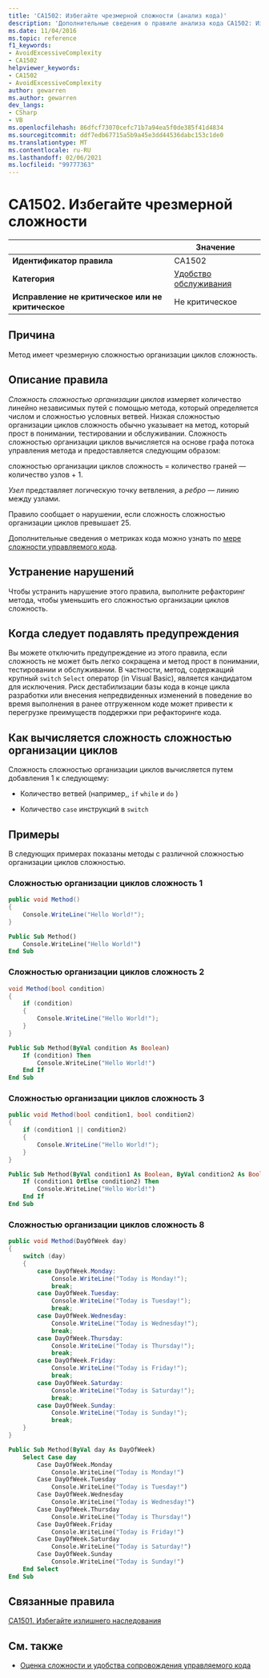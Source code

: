 ```yaml
---
title: 'CA1502: Избегайте чрезмерной сложности (анализ кода)'
description: 'Дополнительные сведения о правиле анализа кода CA1502: Избегайте чрезмерной сложности'
ms.date: 11/04/2016
ms.topic: reference
f1_keywords:
- AvoidExcessiveComplexity
- CA1502
helpviewer_keywords:
- CA1502
- AvoidExcessiveComplexity
author: gewarren
ms.author: gewarren
dev_langs:
- CSharp
- VB
ms.openlocfilehash: 86dfcf73070cefc71b7a94ea5f0de385f41d4834
ms.sourcegitcommit: ddf7edb67715a5b9a45e3dd44536dabc153c1de0
ms.translationtype: MT
ms.contentlocale: ru-RU
ms.lasthandoff: 02/06/2021
ms.locfileid: "99777363"
---
```

# <a name="ca1502-avoid-excessive-complexity"></a>CA1502. Избегайте чрезмерной сложности

| | Значение |
|-|-|
| **Идентификатор правила** |CA1502|
| **Категория** |[Удобство обслуживания](maintainability-warnings.md)|
| **Исправление не критическое или не критическое** |Не критическое|

## <a name="cause"></a>Причина

Метод имеет чрезмерную сложностью организации циклов сложность.

## <a name="rule-description"></a>Описание правила

*Сложность сложностью организации циклов* измеряет количество линейно независимых путей с помощью метода, который определяется числом и сложностью условных ветвей. Низкая сложностью организации циклов сложность обычно указывает на метод, который прост в понимании, тестировании и обслуживании. Сложность сложностью организации циклов вычисляется на основе графа потока управления метода и предоставляется следующим образом:

сложностью организации циклов сложность = количество граней — количество узлов + 1.

*Узел* представляет логическую точку ветвления, а *ребро* — линию между узлами.

Правило сообщает о нарушении, если сложность сложностью организации циклов превышает 25.

Дополнительные сведения о метриках кода можно узнать по [мере сложности управляемого кода](/visualstudio/code-quality/code-metrics-values).

## <a name="how-to-fix-violations"></a>Устранение нарушений

Чтобы устранить нарушение этого правила, выполните рефакторинг метода, чтобы уменьшить его сложностью организации циклов сложность.

## <a name="when-to-suppress-warnings"></a>Когда следует подавлять предупреждения

Вы можете отключить предупреждение из этого правила, если сложность не может быть легко сокращена и метод прост в понимании, тестировании и обслуживании. В частности, метод, содержащий крупный `switch` `Select` оператор (in Visual Basic), является кандидатом для исключения. Риск дестабилизации базы кода в конце цикла разработки или внесения непредвиденных изменений в поведение во время выполнения в ранее отгруженном коде может привести к перегрузке преимуществ поддержки при рефакторинге кода.

## <a name="how-cyclomatic-complexity-is-calculated"></a>Как вычисляется сложность сложностью организации циклов

Сложность сложностью организации циклов вычисляется путем добавления 1 к следующему:

- Количество ветвей (например,, `if` `while` и `do` )

- Количество `case` инструкций в `switch`

## <a name="examples"></a>Примеры

В следующих примерах показаны методы с различной сложностью организации циклов сложностью.

### <a name="cyclomatic-complexity-of-1"></a>Сложностью организации циклов сложность 1

```csharp
public void Method()
{
    Console.WriteLine("Hello World!");
}
```

```vb
Public Sub Method()
    Console.WriteLine("Hello World!")
End Sub
```

### <a name="cyclomatic-complexity-of-2"></a>Сложностью организации циклов сложность 2

```csharp
void Method(bool condition)
{
    if (condition)
    {
        Console.WriteLine("Hello World!");
    }
}
```

```vb
Public Sub Method(ByVal condition As Boolean)
    If (condition) Then
        Console.WriteLine("Hello World!")
    End If
End Sub
```

### <a name="cyclomatic-complexity-of-3"></a>Сложностью организации циклов сложность 3

```csharp
public void Method(bool condition1, bool condition2)
{
    if (condition1 || condition2)
    {
        Console.WriteLine("Hello World!");
    }
}
```

```vb
Public Sub Method(ByVal condition1 As Boolean, ByVal condition2 As Boolean)
    If (condition1 OrElse condition2) Then
        Console.WriteLine("Hello World!")
    End If
End Sub
```

### <a name="cyclomatic-complexity-of-8"></a>Сложностью организации циклов сложность 8

```csharp
public void Method(DayOfWeek day)
{
    switch (day)
    {
        case DayOfWeek.Monday:
            Console.WriteLine("Today is Monday!");
            break;
        case DayOfWeek.Tuesday:
            Console.WriteLine("Today is Tuesday!");
            break;
        case DayOfWeek.Wednesday:
            Console.WriteLine("Today is Wednesday!");
            break;
        case DayOfWeek.Thursday:
            Console.WriteLine("Today is Thursday!");
            break;
        case DayOfWeek.Friday:
            Console.WriteLine("Today is Friday!");
            break;
        case DayOfWeek.Saturday:
            Console.WriteLine("Today is Saturday!");
            break;
        case DayOfWeek.Sunday:
            Console.WriteLine("Today is Sunday!");
            break;
    }
}
```

```vb
Public Sub Method(ByVal day As DayOfWeek)
    Select Case day
        Case DayOfWeek.Monday
            Console.WriteLine("Today is Monday!")
        Case DayOfWeek.Tuesday
            Console.WriteLine("Today is Tuesday!")
        Case DayOfWeek.Wednesday
            Console.WriteLine("Today is Wednesday!")
        Case DayOfWeek.Thursday
            Console.WriteLine("Today is Thursday!")
        Case DayOfWeek.Friday
            Console.WriteLine("Today is Friday!")
        Case DayOfWeek.Saturday
            Console.WriteLine("Today is Saturday!")
        Case DayOfWeek.Sunday
            Console.WriteLine("Today is Sunday!")
    End Select
End Sub
```

## <a name="related-rules"></a>Связанные правила

[CA1501. Избегайте излишнего наследования](ca1501.md)

## <a name="see-also"></a>См. также

- [Оценка сложности и удобства сопровождения управляемого кода](/visualstudio/code-quality/code-metrics-values)
